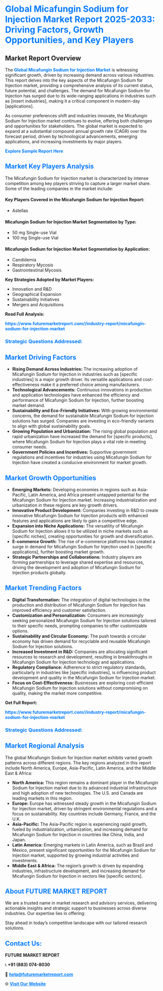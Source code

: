 <h1 style="color: #007BFF;">Global Micafungin Sodium for Injection Market Report 2025-2033: Driving Factors, Growth Opportunities, and Key Players</h1>

<section id="overview">
<h2>Market Report Overview</h2>
<p>The <a href="https://www.futuremarketreport.com//industry-report/micafungin-sodium-for-injection-market" style="color: #007BFF; text-decoration: none;"><strong>Global Micafungin Sodium for Injection Market</strong></a> is witnessing significant growth, driven by increasing demand across various industries. This report delves into the key aspects of the Micafungin Sodium for Injection market, providing a comprehensive analysis of its current status, future potential, and challenges. The demand for Micafungin Sodium for Injection has surged due to its wide-ranging applications in industries such as [insert industries], making it a critical component in modern-day [applications].</p>
<p>As consumer preferences shift and industries innovate, the Micafungin Sodium for Injection market continues to evolve, offering both challenges and opportunities for stakeholders. The global market is expected to expand at a substantial compound annual growth rate (CAGR) over the forecast period, driven by technological advancements, emerging applications, and increasing investments by major players.</p>
</section>

<section id="overview">
<p><a href="https://www.futuremarketreport.com//request-sample/reportId=80003" style="color: #007BFF; text-decoration: none;"><strong>Explore Sample Report Here</strong></a></p>
</section>

<section id="key-players">
<h2 style="color: #007BFF;">Market Key Players Analysis</h2>
<p>The Micafungin Sodium for Injection market is characterized by intense competition among key players striving to capture a larger market share. Some of the leading companies in the market include:</p>
<h4>Key Players Covered in the Micafungin Sodium for Injection Report:</h4>
<ul><li>Astellas</li></ul>
<h4>Micafungin Sodium for Injection Market Segmentation by Type:</h4>
<ul><li>50 mg Single-use Vial</li><li>100 mg Single-use Vial</li></ul>

<h4>Micafungin Sodium for Injection Market Segmentation by Application:</h4>
<ul><li>Candidemia</li><li>Respiratory Mycosis</li><li>Gastrointestinal Mycosis</li></ul>
<p><strong>Key Strategies Adopted by Market Players:</strong></p>
<ul>
<li>Innovation and R&D</li>
<li>Geographical Expansion</li>
<li>Sustainability Initiatives</li>
<li>Mergers and Acquisitions</li>
</ul>
</section>

<section>
<p><strong>Read Full Analysis: </strong></p><a href="https://www.futuremarketreport.com//industry-report/micafungin-sodium-for-injection-market" style="color: #007BFF; text-decoration: none;"><strong>https://www.futuremarketreport.com//industry-report/micafungin-sodium-for-injection-market</strong></a>
<h3 style="color: #007BFF;">Strategic Questions Addressed:</h3>
</section>

<section id="driving-factors">
<h2 style="color: #007BFF;">Market Driving Factors</h2>
<ul>
<li><strong>Rising Demand Across Industries:</strong> The increasing adoption of Micafungin Sodium for Injection in industries such as [specific industries] is a major growth driver. Its versatile applications and cost-effectiveness make it a preferred choice among manufacturers.</li>
<li><strong>Technological Advancements:</strong> Continuous innovations in production and application technologies have enhanced the efficiency and performance of Micafungin Sodium for Injection, further boosting market demand.</li>
<li><strong>Sustainability and Eco-Friendly Initiatives:</strong> With growing environmental concerns, the demand for sustainable Micafungin Sodium for Injection solutions has surged. Companies are investing in eco-friendly variants to align with global sustainability goals.</li>
<li><strong>Growing Population and Urbanization:</strong> The rising global population and rapid urbanization have increased the demand for [specific products], where Micafungin Sodium for Injection plays a vital role in meeting consumer needs.</li>
<li><strong>Government Policies and Incentives:</strong> Supportive government regulations and incentives for industries using Micafungin Sodium for Injection have created a conducive environment for market growth.</li>
</ul>
</section>

<section id="growth-opportunities">
<h2 style="color: #007BFF;">Market Growth Opportunities</h2>
<ul>
<li><strong>Emerging Markets:</strong> Developing economies in regions such as Asia-Pacific, Latin America, and Africa present untapped potential for the Micafungin Sodium for Injection market. Increasing industrialization and urbanization in these regions are key growth drivers.</li>
<li><strong>Innovative Product Development:</strong> Companies investing in R&D to create innovative Micafungin Sodium for Injection products with enhanced features and applications are likely to gain a competitive edge.</li>
<li><strong>Expansion into Niche Applications:</strong> The versatility of Micafungin Sodium for Injection allows it to be utilized in niche markets such as [specific niches], creating opportunities for growth and diversification.</li>
<li><strong>E-commerce Growth:</strong> The rise of e-commerce platforms has created a surge in demand for Micafungin Sodium for Injection used in [specific applications], further boosting market growth.</li>
<li><strong>Strategic Partnerships and Collaborations:</strong> Industry players are forming partnerships to leverage shared expertise and resources, driving the development and adoption of Micafungin Sodium for Injection products globally.</li>
</ul>
</section>

<section id="trending-factors">
<h2 style="color: #007BFF;">Market Trending Factors</h2>
<ul>
<li><strong>Digital Transformation:</strong> The integration of digital technologies in the production and distribution of Micafungin Sodium for Injection has improved efficiency and customer satisfaction.</li>
<li><strong>Customization and Personalization:</strong> Consumers are increasingly seeking personalized Micafungin Sodium for Injection solutions tailored to their specific needs, prompting companies to offer customizable options.</li>
<li><strong>Sustainability and Circular Economy:</strong> The push towards a circular economy has driven demand for recyclable and reusable Micafungin Sodium for Injection solutions.</li>
<li><strong>Increased Investment in R&D:</strong> Companies are allocating significant resources to research and development, resulting in breakthroughs in Micafungin Sodium for Injection technology and applications.</li>
<li><strong>Regulatory Compliance:</strong> Adherence to strict regulatory standards, particularly in industries like [specific industries], is influencing product development and quality in the Micafungin Sodium for Injection market.</li>
<li><strong>Focus on Cost-Effectiveness:</strong> Businesses are exploring cost-efficient Micafungin Sodium for Injection solutions without compromising on quality, making the market more competitive.</li>
</ul>
</section>

<section>
<p><strong>Get Full Report: </strong></p><a href="https://www.futuremarketreport.com//industry-report/micafungin-sodium-for-injection-market" style="color: #007BFF; text-decoration: none;"><strong>https://www.futuremarketreport.com//industry-report/micafungin-sodium-for-injection-market</strong></a>
<h3 style="color: #007BFF;">Strategic Questions Addressed:</h3>
</section>


<section id="regional-analysis">
<h2 style="color: #007BFF;">Market Regional Analysis</h2>
<p>The global Micafungin Sodium for Injection market exhibits varied growth patterns across different regions. The key regions analyzed in this report include North America, Europe, Asia-Pacific, Latin America, and the Middle East & Africa:</p>
<ul>
<li><strong>North America:</strong> This region remains a dominant player in the Micafungin Sodium for Injection market due to its advanced industrial infrastructure and high adoption of new technologies. The U.S. and Canada are leading markets in this region.</li>
<li><strong>Europe:</strong> Europe has witnessed steady growth in the Micafungin Sodium for Injection market, driven by stringent environmental regulations and a focus on sustainability. Key countries include Germany, France, and the U.K.</li>
<li><strong>Asia-Pacific:</strong> The Asia-Pacific region is experiencing rapid growth, fueled by industrialization, urbanization, and increasing demand for Micafungin Sodium for Injection in countries like China, India, and Japan.</li>
<li><strong>Latin America:</strong> Emerging markets in Latin America, such as Brazil and Mexico, present significant opportunities for the Micafungin Sodium for Injection market, supported by growing industrial activities and investments.</li>
<li><strong>Middle East & Africa:</strong> The region’s growth is driven by expanding industries, infrastructure development, and increasing demand for Micafungin Sodium for Injection in sectors like [specific sectors].</li>
</ul>
</section>

<footer>
<h2 style="color: #007BFF;">About FUTURE MARKET REPORT</h2>
<p>We are a trusted name in market research and advisory services, delivering actionable insights and strategic support to businesses across diverse industries. Our expertise lies in offering:</p>

<p>Stay ahead in today’s competitive landscape with our tailored research solutions.</p>

<h2 style="color: #007BFF;">Contact Us:</h2>
<p><strong>FUTURE MARKET REPORT</strong></p>
<p>📞 <strong>+91 (883) 074-8030</strong></p>
<p>📧 <strong><a href="mailto:help@futuremarketreport.com" style="color: #007BFF;">help@futuremarketreport.com</a></strong></p>
<p>🌐 <strong><a href="https://www.futuremarketreport.com/" style="color: #007BFF;">Visit Our Website</a></strong></p>
</footer>